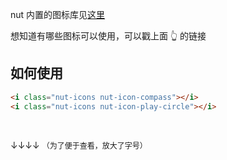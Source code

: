 nut 内置的图标库见[这里](https://www.iconfont.cn/collections/detail?cid=9402)

想知道有哪些图标可以使用，可以戳上面 👆 的链接

## 如何使用

```html
<i class="nut-icons nut-icon-compass"></i>
<i class="nut-icons nut-icon-play-circle"></i>
```

<br>

↓↓↓↓ <span style="font-size: 12px;">（为了便于查看，放大了字号）</span>

<div>
  <i style="font-size: 26px;" class="nut-icons nut-icon-compass"></i>
  <i style="font-size: 26px;" class="nut-icons nut-icon-play-circle"></i>
</div>

<br>
